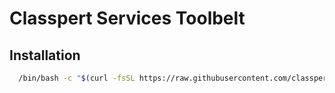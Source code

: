# Classpert Services Toolbelt

## Installation

```bash
  /bin/bash -c "$(curl -fsSL https://raw.githubusercontent.com/classpert/clspt-svcs-toolbelt/HEAD/install.sh)"
```